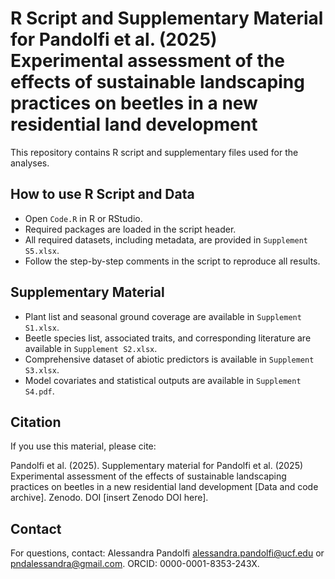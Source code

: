 #  R Script and Supplementary Material for Pandolfi et al. (2025) Experimental assessment of the effects of sustainable landscaping practices on beetles in a new residential land development

This repository contains R script and supplementary files used for the analyses. 

## How to use R Script and Data

- Open `Code.R` in R or RStudio.
- Required packages are loaded in the script header.
- All required datasets, including metadata, are provided in `Supplement S5.xlsx`.
- Follow the step-by-step comments in the script to reproduce all results.
  
## Supplementary Material

- Plant list and seasonal ground coverage are available in `Supplement S1.xlsx`.
- Beetle species list, associated traits, and corresponding literature are available in `Supplement S2.xlsx`.
- Comprehensive dataset of abiotic predictors is available in `Supplement S3.xlsx`.
- Model covariates and statistical outputs are available in `Supplement S4.pdf`.

## Citation

If you use this material, please cite:

Pandolfi et al. (2025). Supplementary material for Pandolfi et al. (2025) Experimental assessment of the effects of sustainable landscaping practices on beetles in a new residential land development [Data and code archive]. Zenodo. DOI [insert Zenodo DOI here].

## Contact

For questions, contact: Alessandra Pandolfi alessandra.pandolfi@ucf.edu or pndalessandra@gmail.com. ORCID: 0000-0001-8353-243X.
